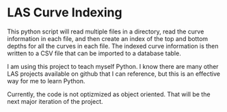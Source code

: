 # LAS Curve Indexing
This python script will read multiple files in a directory, read the curve information in each file, and then create an index of the top and bottom depths for all the curves in each file. The indexed curve information is then written to a CSV file that can be imported to a database table.

I am using this project to teach myself Python. I know there are many other LAS projects available on github that I can reference, but this is an effective way for me to learn Python.

Currently, the code is not optizmized as object oriented. That will be the next major iteration of the project.
